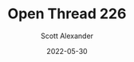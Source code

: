 ---
layout: podcast
title: "Open Thread 226"
author: Scott Alexander
description: https://astralcodexten.substack.com/p/open-thread-226
date: 2022-05-30
length: 346371
duration: 86
guid: open-thread-226
---